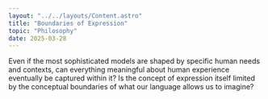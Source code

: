 ```yaml
---
layout: "../../layouts/Content.astro"
title: "Boundaries of Expression"
topic: "Philosophy"
date: 2025-03-28
---
```


Even if the most sophisticated models are shaped by specific human needs and contexts, can everything meaningful about human experience eventually be captured within it? Is the concept of expression itself limited by the conceptual boundaries of what our language allows us to imagine?
